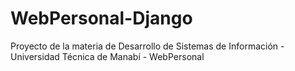 # WebPersonal-Django
Proyecto de la materia de Desarrollo de Sistemas de Información - Universidad Técnica de Manabí - WebPersonal

